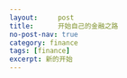 ```yaml
---
layout:     post
title:      开始自己的金融之路
no-post-nav: true
category: finance
tags: [finance]
excerpt: 新的开始
---
```

